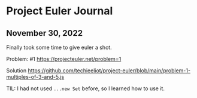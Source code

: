 # Project Euler Journal

## November 30, 2022

Finally took some time to give euler a shot.

Problem: #1 https://projecteuler.net/problem=1

Solution https://github.com/techieeliot/project-euler/blob/main/problem-1-multiples-of-3-and-5.js

TIL: I had not used `...new Set` before, so I learned how to use it.